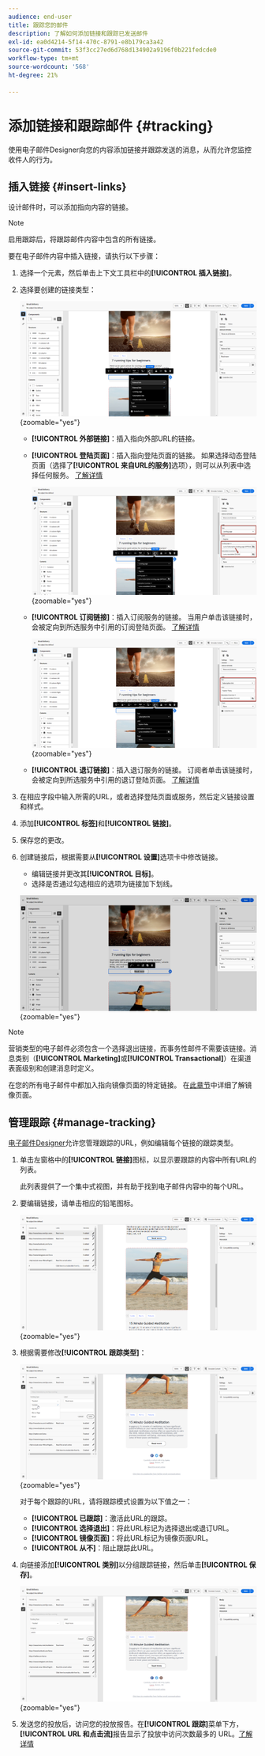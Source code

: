 ```yaml
---
audience: end-user
title: 跟踪您的邮件
description: 了解如何添加链接和跟踪已发送邮件
exl-id: ea0d4214-5f14-470c-8791-e8b179ca3a42
source-git-commit: 53f3cc27ed6d768d134902a9196f0b221fedcde0
workflow-type: tm+mt
source-wordcount: '568'
ht-degree: 21%

---
```


# 添加链接和跟踪邮件 {#tracking}

使用电子邮件Designer向您的内容添加链接并跟踪发送的消息，从而允许您监控收件人的行为。

## 插入链接 {#insert-links}

设计邮件时，可以添加指向内容的链接。

>[!NOTE]
>
>启用跟踪后，将跟踪邮件内容中包含的所有链接。

要在电子邮件内容中插入链接，请执行以下步骤：

1. 选择一个元素，然后单击上下文工具栏中的&#x200B;**[!UICONTROL 插入链接]**。

1. 选择要创建的链接类型：

   ![屏幕截图显示用于在邮件跟踪工具中插入链接的接口](assets/message-tracking-insert-link.png){zoomable="yes"}

   * **[!UICONTROL 外部链接]**：插入指向外部URL的链接。

   * **[!UICONTROL 登陆页面]**：插入指向登陆页面的链接。 如果选择动态登陆页面（选择了&#x200B;**[!UICONTROL 来自URL的服务]**&#x200B;选项），则可以从列表中选择任何服务。 [了解详情](../landing-pages/create-lp.md#define-actions-on-form-submission)

     ![屏幕截图显示了链接到Email Designer中的登陆页面的界面](assets/email-link-to-landing-page.png){zoomable="yes"}

   * **[!UICONTROL 订阅链接]**：插入订阅服务的链接。 当用户单击该链接时，会被定向到所选服务中引用的订阅登陆页面。 [了解详情](../audience/manage-services.md#create-service)

     ![屏幕截图，其中显示了用于在Service Tool中创建默认订阅链接的界面](assets/service-create-default-lp-link.png){zoomable="yes"}

   * **[!UICONTROL 退订链接]**：插入退订服务的链接。 订阅者单击该链接时，会被定向到所选服务中引用的退订登陆页面。 [了解详情](../audience/manage-services.md#create-service)

   <!--* **[!UICONTROL Mirror page]**: Add a link to display the email content in a web browser. [Learn more]-->

1. 在相应字段中输入所需的URL，或者选择登陆页面或服务，然后定义链接设置和样式。

1. 添加&#x200B;**[!UICONTROL 标签]**&#x200B;和&#x200B;**[!UICONTROL 链接]**。

1. 保存您的更改。

1. 创建链接后，根据需要从&#x200B;**[!UICONTROL 设置]**&#x200B;选项卡中修改链接。

   * 编辑链接并更改其&#x200B;**[!UICONTROL 目标]**。
   * 选择是否通过勾选相应的选项为链接加下划线。

   ![显示用于修改消息跟踪工具中链接属性的设置界面的屏幕截图](assets/message-tracking-link-settings.png){zoomable="yes"}

>[!NOTE]
>
>营销类型的电子邮件必须包含一个选择退出链接，而事务性邮件不需要该链接。消息类别（**[!UICONTROL Marketing]**&#x200B;或&#x200B;**[!UICONTROL Transactional]**）在渠道表面级别和创建消息时定义。

在您的所有电子邮件中都加入指向镜像页面的特定链接。 在[此章节](mirror-page.md)中详细了解镜像页面。

## 管理跟踪 {#manage-tracking}

[电子邮件Designer](create-email-content.md)允许您管理跟踪的URL，例如编辑每个链接的跟踪类型。

1. 单击左窗格中的&#x200B;**[!UICONTROL 链接]**&#x200B;图标，以显示要跟踪的内容中所有URL的列表。

   此列表提供了一个集中式视图，并有助于找到电子邮件内容中的每个URL。

1. 要编辑链接，请单击相应的铅笔图标。

   ![显示用于编辑邮件跟踪工具中链接的界面的屏幕截图](assets/message-tracking-edit-links.png){zoomable="yes"}

1. 根据需要修改&#x200B;**[!UICONTROL 跟踪类型]**：

   ![屏幕截图显示了用于编辑邮件跟踪工具中的跟踪类型的界面](assets/message-tracking-edit-a-link.png){zoomable="yes"}

   对于每个跟踪的URL，请将跟踪模式设置为以下值之一：

   * **[!UICONTROL 已跟踪]**：激活此URL的跟踪。
   * **[!UICONTROL 选择退出]**：将此URL标记为选择退出或退订URL。
   * **[!UICONTROL 镜像页面]**：将此URL标记为镜像页面URL。
   * **[!UICONTROL 从不]**：阻止跟踪此URL。<!--This information is saved: if the URL appears again in a future message, its tracking is automatically deactivated.-->

1. 向链接添加&#x200B;**[!UICONTROL 类别]**&#x200B;以分组跟踪链接，然后单击&#x200B;**[!UICONTROL 保存]**。

   ![屏幕截图显示了向邮件跟踪工具中的跟踪链接添加类别的界面](assets/message-tracking-edit-a-link_2.png){zoomable="yes"}

1. 发送您的投放后，访问您的投放报告。在&#x200B;**[!UICONTROL 跟踪]**&#x200B;菜单下方，**[!UICONTROL URL 和点击流]**&#x200B;报告显示了投放中访问次数最多的 URL。[了解详情](../reporting/gs-reports.md)